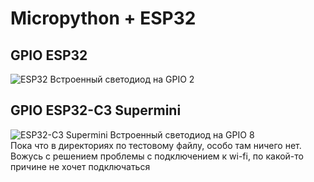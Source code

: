 # Micropython + ESP32
## GPIO ESP32 
![ESP32](https://github.com/rickert156/micro/img/esp32_pinout.png)
Встроенный светодиод на GPIO 2

## GPIO ESP32-C3 Supermini
![ESP32-C3 Supermini](https://github.com/rickert156/micro/img/supermini-esp32-c3-pinout.jpg)
Встроенный светодиод на GPIO 8  </br>
Пока что в директориях по тестовому файлу, особо там ничего нет. Вожусь с решением проблемы с подключением к wi-fi, по какой-то причине не хочет подключаться
